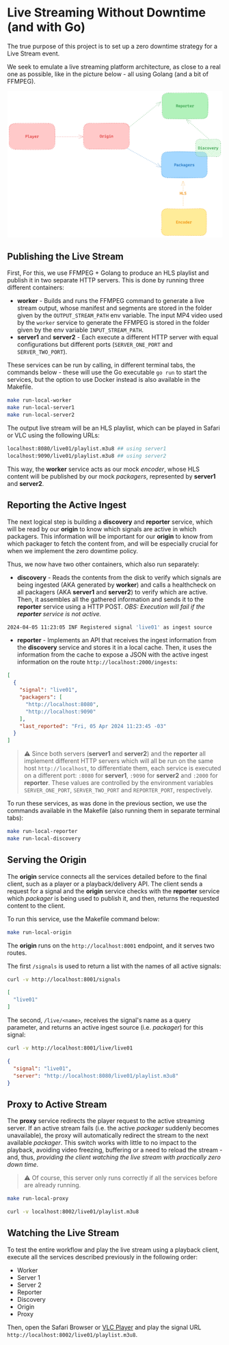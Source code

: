 # Live Streaming Without Downtime (and with Go)

The true purpose of this project is to set up a zero downtime strategy for a Live Stream event.

We seek to emulate a live streaming platform architecture, as close to a real one as possible, like in the picture below - all using Golang (and a bit of FFMPEG).

![Live Streaming Architecture](assets/docs.png)

## Publishing the Live Stream

First, For this, we use FFMPEG + Golang to produce an HLS playlist and publish it in two separate HTTP servers. This is done by running three different containers:

- **worker** - Builds and runs the FFMPEG command to generate a live stream output, whose manifest and segments are stored in the folder given by the `OUTPUT_STREAM_PATH` env variable. The input MP4 video used by the `worker` service to generate the FFMPEG is stored in the folder given by the env variable `INPUT_STREAM_PATH`.
- **server1** and **server2** - Each execute a different HTTP server with equal configurations but different ports (`SERVER_ONE_PORT` and `SERVER_TWO_PORT`).

These services can be run by calling, in different terminal tabs, the commands below - these will use the Go executable `go run` to start the services, but the option to use Docker instead is also available in the Makefile.

```sh
make run-local-worker
make run-local-server1
make run-local-server2
```

The output live stream will be an HLS playlist, which can be played in Safari or VLC using the following URLs:

```sh
localhost:8080/live01/playlist.m3u8 ## using server1
localhost:9090/live01/playlist.m3u8 ## using server2
```

This way, the **worker** service acts as our mock *encoder*, whose HLS content will be published by our mock *packagers*, represented by **server1** and **server2**.

## Reporting the Active Ingest

The next logical step is building a **discovery** and **reporter** service, which will be read by our **origin** to know which signals are active in which packagers. This information will be important for our **origin** to know from which packager to fetch the content from, and will be especially crucial for when we implement the zero downtime policy.

Thus, we now have two other containers, which also run separately:

- **discovery** - Reads the contents from the disk to verify which signals are being ingested (AKA generated by **worker**) and calls a healthcheck on all packagers (AKA **server1** and **server2**) to verify which are active. Then, it assembles all the gathered information and sends it to the **reporter** service using a HTTP POST. *OBS: Execution will fail if the **reporter** service is not active.*

```sh
2024-04-05 11:23:05 INF Registered signal 'live01' as ingest source
```

- **reporter** - Implements an API that receives the ingest information from the **discovery** service and stores it in a local cache. Then, it uses the information from the cache to expose a JSON with the active ingest information on the route `http://localhost:2000/ingests`:

```json
[
  {
    "signal": "live01",
    "packagers": [
      "http://localhost:8080",
      "http://localhost:9090"
    ],
    "last_reported": "Fri, 05 Apr 2024 11:23:45 -03"
  }
]
```

> :warning: Since both servers (**server1** and **server2**) and the **reporter** all implement different HTTP servers which will all be run on the same host `http://localhost`, to differentiate them, each service is executed on a different port: `:8080` for **server1**, `:9090` for **server2** and `:2000` for **reporter**. These values are controlled by the environment variables `SERVER_ONE_PORT`, `SERVER_TWO_PORT` and `REPORTER_PORT`, respectively.

To run these services, as was done in the previous section, we use the commands available in the Makefile (also running them in separate terminal tabs):

```sh
make run-local-reporter
make run-local-discovery
```

## Serving the Origin

The **origin** service connects all the services detailed before to the final client, such as a player or a playback/delivery API. The client sends a request for a signal and the **origin** service checks with the **reporter** service which _packager_ is being used to publish it, and then, returns the requested content to the client. 

To run this service, use the Makefile command below:

```sh
make run-local-origin
```

The **origin** runs on the `http://localhost:8001` endpoint, and it serves two routes.

The first `/signals` is used to return a list with the names of all active signals:

```sh
curl -v http://localhost:8001/signals
```

```json
[
  "live01"
]
```

The second, `/live/<name>`, receives the signal's name as a query parameter, and returns an active ingest source (i.e. _packager_) for this signal:

```sh
curl -v http://localhost:8001/live/live01
```

```json
{
  "signal": "live01",
  "server": "http://localhost:8080/live01/playlist.m3u8"
}
```

## Proxy to Active Stream

The **proxy** service redirects the player request to the active streaming server. If an active stream fails (i.e. the active _packager_ suddenly becomes unavailable), the proxy will automatically redirect the stream to the next available _packager_. This switch works with little to no impact to the playback, avoiding video freezing, buffering or a need to reload the stream - and, thus, *providing the client watching the live stream with practically zero down time*.

> :warning: Of course, this server only runs correctly if all the services before are already running.

```sh
make run-local-proxy
```

```sh
curl -v localhost:8002/live01/playlist.m3u8


```

## Watching the Live Stream

To test the entire workflow and play the live stream using a playback client, execute all the services described previously in the following order:

- Worker
- Server 1
- Server 2
- Reporter
- Discovery
- Origin
- Proxy

Then, open the Safari Browser or [VLC Player](https://www.videolan.org/vlc/) and play the signal URL `http://localhost:8002/live01/playlist.m3u8`.